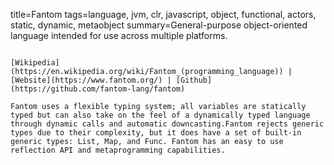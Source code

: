 title=Fantom
tags=language, jvm, clr, javascript, object, functional, actors, static, dynamic, metaobject
summary=General-purpose object-oriented language intended for use across multiple platforms.
~~~~~~

[Wikipedia](https://en.wikipedia.org/wiki/Fantom_(programming_language)) | [Website](https://www.fantom.org/) | [Github](https://github.com/fantom-lang/fantom)

Fantom uses a flexible typing system; all variables are statically typed but can also take on the feel of a dynamically typed language through dynamic calls and automatic downcasting.Fantom rejects generic types due to their complexity, but it does have a set of built-in generic types: List, Map, and Func. Fantom has an easy to use reflection API and metaprogramming capabilities.

